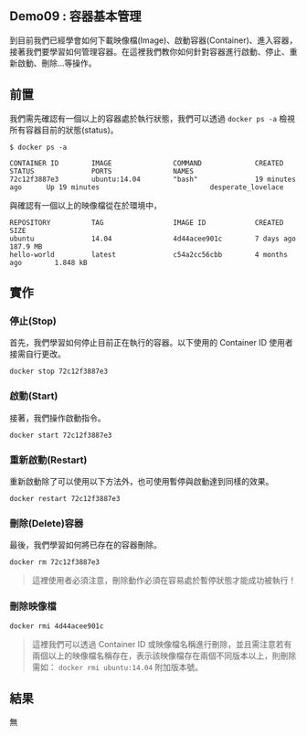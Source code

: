 ## Demo09 : 容器基本管理
到目前我們已經學會如何下載映像檔(Image)、啟動容器(Container)、進入容器，接著我們要學習如何管理容器。在這裡我們教你如何針對容器進行啟動、停止、重新啟動、刪除...等操作。

## 前置
我們需先確認有一個以上的容器處於執行狀態，我們可以透過 `docker ps -a` 檢視所有容器目前的狀態(status)。

```
$ docker ps -a
```

```
CONTAINER ID        IMAGE               COMMAND             CREATED             STATUS              PORTS               NAMES
72c12f3887e3        ubuntu:14.04        "bash"              19 minutes ago      Up 19 minutes                           desperate_lovelace

```

與確認有一個以上的映像檔從在於環境中，

```
REPOSITORY          TAG                 IMAGE ID            CREATED             SIZE
ubuntu              14.04               4d44acee901c        7 days ago          187.9 MB
hello-world         latest              c54a2cc56cbb        4 months ago        1.848 kB
```

## 實作

### 停止(Stop)
首先，我們學習如何停止目前正在執行的容器。以下使用的 Container ID 使用者接需自行更改。

```
docker stop 72c12f3887e3
```

### 啟動(Start)
接著，我們操作啟動指令。

```
docker start 72c12f3887e3
```

### 重新啟動(Restart)
重新啟動除了可以使用以下方法外，也可使用暫停與啟動達到同樣的效果。

```
docker restart 72c12f3887e3
```

### 刪除(Delete)容器
最後，我們學習如何將已存在的容器刪除。

```
docker rm 72c12f3887e3
```

> 這裡使用者必須注意，刪除動作必須在容易處於暫停狀態才能成功被執行！

### 刪除映像檔

```
docker rmi 4d44acee901c
```

> 這裡我們可以透過 Container ID 或映像檔名稱進行刪除，並且需注意若有兩個以上的映像檔名稱存在，表示該映像檔存在兩個不同版本以上，則刪除需如： `docker rmi ubuntu:14.04` 附加版本號。


## 結果

無